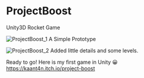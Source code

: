 # ProjectBoost
Unity3D Rocket Game


![ProjectBoost_1](https://github.com/kaantann/ProjectBoost/assets/78250792/8c62fa61-09f8-4bcd-9b34-0e1585152a32)
A Simple Prototype



![ProjectBoost_2](https://github.com/kaantann/ProjectBoost/assets/78250792/4d0d3b4a-a3c0-439d-8707-1e0a4264f414)
Added little details and some levels.


Ready to go! Here is my first game in Unity 😀
https://kaant4n.itch.io/project-boost

